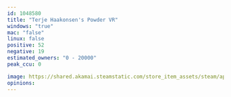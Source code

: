 ```yaml
---
id: 1048580
title: "Terje Haakonsen's Powder VR"
windows: "true"
mac: "false"
linux: false
positive: 52
negative: 19
estimated_owners: "0 - 20000"
peak_ccu: 0

image: https://shared.akamai.steamstatic.com/store_item_assets/steam/apps/1048580/header.jpg?t=1670838188
opinions:
---
```

